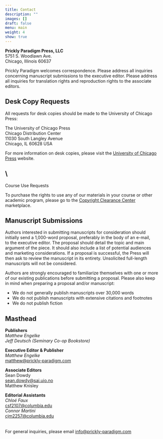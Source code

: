 ```yaml
---
title: Contact
description: ""
images: []
draft: false
menu: main
weight: 4
show: true
---
```

**Prickly Paradigm Press, LLC**\
5751 S. Woodlawn Ave.\
Chicago, Illinois 60637

Prickly Paradigm welcomes correspondence. Please address all inquiries concerning manuscript submissions to the executive editor. Please address all inquiries for translation rights and reproduction rights to the associate editors.

## Desk Copy Requests

All requests for desk copies should be made to the University of Chicago Press:

The University of Chicago Press\
Chicago Distribution Center\
11030 South Langley Avenue\
Chicago, IL 60628 USA

For more information on desk copies, please visit the [University of Chicago Press](https://press.uchicago.edu/books/instructors.html) website.

## \
Course Use Requests

To purchase the rights to use any of our materials in your course or other academic program, please go to the [Copyright Clearance Center](https://marketplace.copyright.com/rs-ui-web/mp/search/publisher/Prickly%20Paradigm%20Press) marketplace.



## Manuscript Submissions

Authors interested in submitting manuscripts for consideration should initially send a 1,000-word proposal, preferably in the body of an e-mail, to the executive editor. The proposal should detail the topic and main argument of the piece. It should also include a list of potential audiences and marketing considerations. If a proposal is successful, the Press will then ask to review the manuscript in its entirety. Unsolicited full-length manuscripts will not be considered.

Authors are strongly encouraged to familiarize themselves with one or more of our existing publications before submitting a proposal. Please also keep in mind when preparing a proposal and/or manuscript:

* We do not generally publish manuscripts over 30,000 words
* We do not publish manuscripts with extensive citations and footnotes
* We do not publish fiction

## Masthead

**Publishers**\
*Matthew Engelke*\
*Jeff Deutsch (Seminary Co-op Bookstore)*

**Executive Editor & Publisher**\
*Matthew Engelke*\
[matthew@prickly-paradigm.com](mailto:matthew@prickly-paradigm.com)

**Associate Editors**\
Sean Dowdy\
[sean.dowdy@sai.uio.no](mailto:sean.dowdy@sai.uio.no)\
Matthew Knisley

**Editorial Assistants**\
*Chloé Faux*\
[csf2107@columbia.edu](mailto:csf2107@columbia.edu)\
*Connor Martini*\
[cjm2257@columbia.edu](mailto:cjm2257@columbia.edu)\
\
\
For general inquiries, please email [info@prickly-paradigm.com](mailto:info@prickly-paradigm.com)